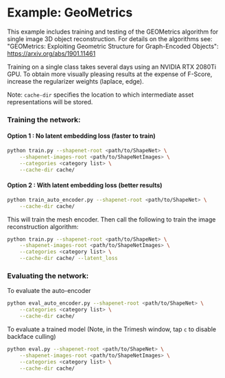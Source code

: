 # Example: GeoMetrics
This example includes training and testing of the GEOMetrics algorithm for 
single image 3D object reconstruction. For details on the algorithms see: 
"GEOMetrics: Exploiting Geometric Structure for Graph-Encoded Objects": 
https://arxiv.org/abs/1901.11461

Training on a single class takes several days using an NVIDIA RTX 2080Ti
GPU. To obtain more visually pleasing results at the expense of F-Score,  
increase the regularizer weights (laplace, edge).

Note: `cache-dir` specifies the location to which intermediate asset
representations will be stored.


### Training the network:

#### Option 1 : No latent embedding loss (faster to train)
```bash
python train.py --shapenet-root <path/to/ShapeNet> \
    --shapenet-images-root <path/to/ShapeNetImages> \
    --categories <category list> \
    --cache-dir cache/
```


#### Option 2 : With latent embedding loss (better results)
```bash
python train_auto_encoder.py --shapenet-root <path/to/ShapeNet> \
    --cache-dir cache/
```
This will train the mesh encoder. Then call the following to train the image 
reconstruction algorithm: 
```bash
python train.py --shapenet-root <path/to/ShapeNet> \
    --shapenet-images-root <path/to/ShapeNetImages> \
    --categories <category list> \
    --cache-dir cache/ --latent_loss
```

### Evaluating the network: 
To evaluate the auto-encoder
```bash
python eval_auto_encoder.py --shapenet-root <path/to/ShapeNet> \
    --categories <category list> \
    --cache-dir cache/
```
To evaluate a trained model
(Note, in the Trimesh window, tap `c` to disable backface culling)
```bash
python eval.py --shapenet-root <path/to/ShapeNet> \
    --shapenet-images-root <path/to/ShapeNetImages> \
    --categories <category list> \
    --cache-dir cache/
```
